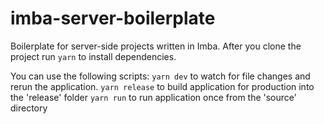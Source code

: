 # imba-server-boilerplate

Boilerplate for server-side projects written in Imba.
After you clone the project run ```yarn``` to install dependencies.

You can use the following scripts:
```yarn dev``` to watch for file changes and rerun the application.
```yarn release``` to build application for production into the 'release' folder
```yarn run``` to run application once from the 'source' directory
